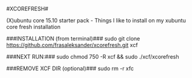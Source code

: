 #XCOREFRESH#

(X)ubuntu core 15.10 starter pack - Things I like to install on my xubuntu core fresh installation 

###INSTALLATION (from terminal)###
sudo git clone https://github.com/frasaleksander/xcorefresh.git xcf

###NEXT RUN:###
sudo chmod 750 -R xcf && sudo ./xcf/xcorefresh

###REMOVE XCF DIR (optional)###
sudo rm -r xfc
